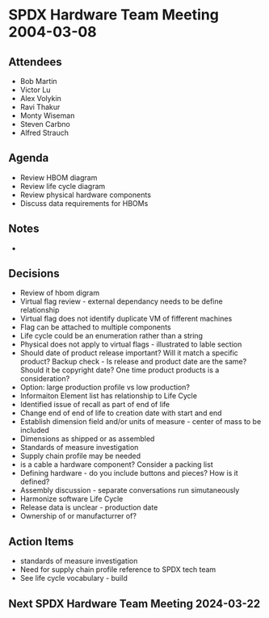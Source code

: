 # SPDX Hardware Team Meeting 2004-03-08

## Attendees
- Bob Martin
- Victor Lu
- Alex Volykin
- Ravi Thakur
- Monty Wiseman
- Steven Carbno 
- Alfred Strauch
## Agenda
- Review HBOM diagram
- Review life cycle diagram
- Review physical hardware components
- Discuss data requirements for HBOMs 
## Notes
-
## Decisions
- Review of hbom digram 
- Virtual flag review - external dependancy needs to be define relationship
- Virtual flag does not identify duplicate VM of fifferent machines
- Flag can be attached to multiple components
- Life cycle could be an enumeration rather than a string
- Physical does not apply to virtual flags - illustrated to lable section
- Should date of product release important? Will it match a specific product? Backup check - Is release and product date are the same? Should it be copyright date? One time product products is a consideration?
- Option: large production profile vs low production?
- Informaiton Element list has relationship to Life Cycle 
- Identified issue of recall as part of end of life
- Change end of end of life to creation date with start and end 
- Establish dimension field and/or units of measure - center of mass to be included 
- Dimensions as shipped or as assembled
- Standards of measure investigation
- Supply chain profile may be needed
- is a cable a hardware component? Consider a packing list
- Defining hardware - do you include buttons and pieces? How is it defined?
- Assembly discussion - separate conversations run simutaneously 
- Harmonize software Life Cycle 
- Release data is unclear - production date
- Ownership of or manufacturrer of? 

## Action Items
- standards of measure investigation
- Need for supply chain profile reference to SPDX tech team
- See life cycle vocabulary - build

## Next SPDX Hardware Team Meeting 2024-03-22
